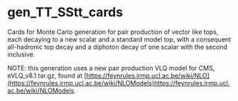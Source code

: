 # gen_TT_SStt_cards
Cards for Monte Carlo generation for pair production of vector like tops, each decaying to a new scalar and a standard model top, with a consequent all-hadronic top decay and a diphoton decay of one scalar with the second inclusive.

NOTE: this generation uses a new pair production VLQ model for CMS, eVLQ_v8.1.tar.gz, found at [https://feynrules.irmp.ucl.ac.be/wiki/NLO](https://feynrules.irmp.ucl.ac.be/wiki/NLOModels)https://feynrules.irmp.ucl.ac.be/wiki/NLOModels.

